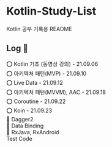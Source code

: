 # Kotlin-Study-List
Kotlin 공부 기록용 README        

## Log 📝          
⭕️  Kotlin 기초 (동영상 강의) - 21.09.06       
⭕️  아키텍처 패턴(MVP) - 21.09.10       
⭕️  Live Data - 21.09.12           
⭕️  아키텍처 패턴(MVVM), AAC - 21.09.18            
⭕️  Coroutine - 21.09.22       
⭕️  Koin - 21.09.23        
📖  Dagger2         
📖  Data Binding          
📖  RxJava, RxAndroid           
Test Code         






